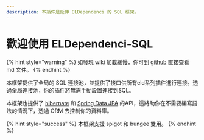 ```yaml
---
description: 本插件是延伸 ELDependenci 的 SQL 框架。
---
```


# 歡迎使用 ELDependenci-SQL

{% hint style="warning" %}
如發現 wiki 加載緩慢，你可到 [github](SUMMARY.md) 直接查看 md 文件。
{% endhint %}

本框架提供了全局的 SQL 連接池，並提供了接口供所有eld系列插件進行連接。透過全局連接池，你的插件將無需手動設置連接到SQL。

本框架也提供了 [hibernate](http://tw.gitbook.net/hibernate/hibernate\_overview.html) 和 [Spring Data JPA](https://ithelp.ithome.com.tw/articles/10194906) 的API，這將助你在不需要編寫語法的情況下，透過 ORM 去控制你的資料庫。

{% hint style="success" %}
本框架支援 spigot 和 bungee 雙用。
{% endhint %}

